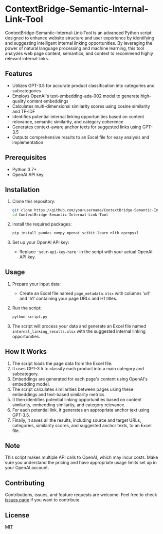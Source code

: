 # ContextBridge-Semantic-Internal-Link-Tool

ContextBridge-Semantic-Internal-Link-Tool is an advanced Python script designed to enhance website structure and user experience by identifying and suggesting intelligent internal linking opportunities. By leveraging the power of natural language processing and machine learning, this tool analyzes web page content, semantics, and context to recommend highly relevant internal links.

## Features

- Utilizes GPT-3.5 for accurate product classification into categories and subcategories
- Employs OpenAI's text-embedding-ada-002 model to generate high-quality content embeddings
- Calculates multi-dimensional similarity scores using cosine similarity and TF-IDF
- Identifies potential internal linking opportunities based on content relevance, semantic similarity, and category coherence
- Generates context-aware anchor texts for suggested links using GPT-3.5
- Outputs comprehensive results to an Excel file for easy analysis and implementation

## Prerequisites

- Python 3.7+
- OpenAI API key

## Installation

1. Clone this repository:
   ```bash
   git clone https://github.com/yourusername/ContextBridge-Semantic-Internal-Link-Tool.git
   cd ContextBridge-Semantic-Internal-Link-Tool
   ```

2. Install the required packages:
   ```bash
   pip install pandas numpy openai scikit-learn nltk openpyxl
   ```

3. Set up your OpenAI API key:
   - Replace `'your-api-key-here'` in the script with your actual OpenAI API key.

## Usage

1. Prepare your input data:
   - Create an Excel file named `page_metadata.xlsx` with columns 'url' and 'h1' containing your page URLs and H1 titles.

2. Run the script:
   ```bash
   python script.py
   ```

3. The script will process your data and generate an Excel file named `internal_linking_results.xlsx` with the suggested internal linking opportunities.

## How It Works

1. The script loads the page data from the Excel file.
2. It uses GPT-3.5 to classify each product into a main category and subcategory.
3. Embeddings are generated for each page's content using OpenAI's embedding model.
4. The script calculates similarities between pages using these embeddings and text-based similarity metrics.
5. It then identifies potential linking opportunities based on content similarity, embedding similarity, and category relevance.
6. For each potential link, it generates an appropriate anchor text using GPT-3.5.
7. Finally, it saves all the results, including source and target URLs, categories, similarity scores, and suggested anchor texts, to an Excel file.

## Note

This script makes multiple API calls to OpenAI, which may incur costs. Make sure you understand the pricing and have appropriate usage limits set up in your OpenAI account.

## Contributing

Contributions, issues, and feature requests are welcome. Feel free to check [issues page](https://github.com/yourusername/ContextBridge-Semantic-Internal-Link-Tool/issues) if you want to contribute.

## License

[MIT](https://choosealicense.com/licenses/mit/)
